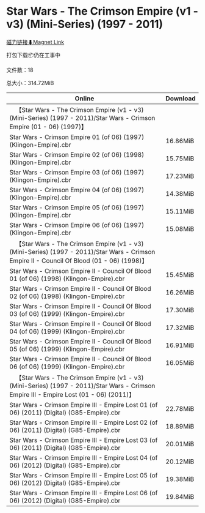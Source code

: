 # Star Wars - The Crimson Empire (v1 - v3) (Mini-Series) (1997 - 2011)

[磁力链接⬇Magnet Link](magnet:?xt=urn:btih:107804971e147c32e6586ebef9ce9b559f071579&dn=Star%20Wars%20-%20The%20Crimson%20Empire%20%28v1%20-%20v3%29%20%28Mini-Series%29%20%281997%20-%202011%29)

打包下载📦仍在工事中

文件数：18

总大小：314.72MiB

Online | Download
--- | ---
&emsp;【Star Wars - The Crimson Empire (v1 - v3) (Mini-Series) (1997 - 2011)/Star Wars - Crimson Empire (01 - 06) (1997)】 | 
Star Wars - Crimson Empire 01 (of 06) (1997) (Klingon-Empire).cbr | 16.86MiB
Star Wars - Crimson Empire 02 (of 06) (1998) (Klingon-Empire).cbr | 15.75MiB
Star Wars - Crimson Empire 03 (of 06) (1997) (Klingon-Empire).cbr | 17.23MiB
Star Wars - Crimson Empire 04 (of 06) (1997) (Klingon-Empire).cbr | 14.38MiB
Star Wars - Crimson Empire 05 (of 06) (1997) (Klingon-Empire).cbr | 15.11MiB
Star Wars - Crimson Empire 06 (of 06) (1997) (Klingon-Empire).cbr | 15.08MiB
&emsp;【Star Wars - The Crimson Empire (v1 - v3) (Mini-Series) (1997 - 2011)/Star Wars - Crimson Empire II - Council Of Blood (01 - 06) (1998)】 | 
Star Wars - Crimson Empire II - Council Of Blood 01 (of 06) (1998) (Klingon-Empire).cbr | 15.45MiB
Star Wars - Crimson Empire II - Council Of Blood 02 (of 06) (1998) (Klingon-Empire).cbr | 16.26MiB
Star Wars - Crimson Empire II - Council Of Blood 03 (of 06) (1999) (Klingon-Empire).cbr | 17.30MiB
Star Wars - Crimson Empire II - Council Of Blood 04 (of 06) (1999) (Klingon-Empire).cbr | 17.32MiB
Star Wars - Crimson Empire II - Council Of Blood 05 (of 06) (1999) (Klingon-Empire).cbr | 16.91MiB
Star Wars - Crimson Empire II - Council Of Blood 06 (of 06) (1999) (Klingon-Empire).cbr | 16.05MiB
&emsp;【Star Wars - The Crimson Empire (v1 - v3) (Mini-Series) (1997 - 2011)/Star Wars - Crimson Empire III - Empire Lost (01 - 06) (2011)】 | 
Star Wars - Crimson Empire III - Empire Lost 01 (of 06) (2011) (Digital) (G85-Empire).cbr | 22.78MiB
Star Wars - Crimson Empire III - Empire Lost 02 (of 06) (2011) (Digital) (G85-Empire).cbr | 18.89MiB
Star Wars - Crimson Empire III - Empire Lost 03 (of 06) (2011) (Digital) (G85-Empire).cbr | 20.01MiB
Star Wars - Crimson Empire III - Empire Lost 04 (of 06) (2012) (Digital) (G85-Empire).cbr | 20.12MiB
Star Wars - Crimson Empire III - Empire Lost 05 (of 06) (2012) (Digital) (G85-Empire).cbr | 19.38MiB
Star Wars - Crimson Empire III - Empire Lost 06 (of 06) (2012) (Digital) (G85-Empire).cbr | 19.84MiB